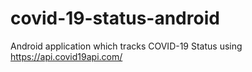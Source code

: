 # covid-19-status-android
Android application which tracks COVID-19 Status using https://api.covid19api.com/
